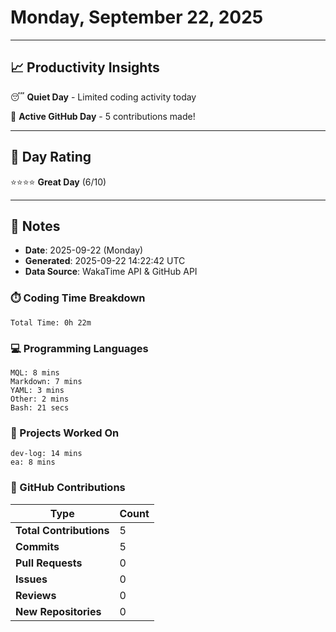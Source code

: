 # Monday, September 22, 2025

---

## 📈 Productivity Insights

😴 **Quiet Day** - Limited coding activity today

🚀 **Active GitHub Day** - 5 contributions made!

---

## 🎯 Day Rating

⭐⭐⭐⭐ **Great Day** (6/10)

---

## 📝 Notes

- **Date**: 2025-09-22 (Monday)
- **Generated**: 2025-09-22 14:22:42 UTC
- **Data Source**: WakaTime API & GitHub API


### ⏱️ Coding Time Breakdown

```
Total Time: 0h 22m
```

### 💻 Programming Languages

```
MQL: 8 mins
Markdown: 7 mins
YAML: 3 mins
Other: 2 mins
Bash: 21 secs
```

### 📂 Projects Worked On

```
dev-log: 14 mins
ea: 8 mins

```


### 🐙 GitHub Contributions

| Type | Count |
|------|-------|
| **Total Contributions** | 5 |
| **Commits** | 5 |
| **Pull Requests** | 0 |
| **Issues** | 0 |
| **Reviews** | 0 |
| **New Repositories** | 0 |

